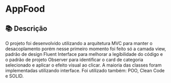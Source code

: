 # AppFood

## 📚  Descrição 
O projeto foi desenvolvido utilizando a arquitetura MVC para manter o desacoplamento porém nesse primeiro momento foi feito só a camada view, padrão de design Fluent Interface para melhorar a legibilidade do código e o padrão de projeto Observer para identificar o card de categoria selecionado e aplicar o efeito visual ao clicar. A maioria das classes foram implementadas utilizando interface.
Foi utilizado também: POO, Clean Code e SOLID.
